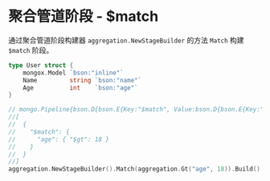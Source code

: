 # 聚合管道阶段 - $match
通过聚合管道阶段构建器 `aggregation.NewStageBuilder` 的方法 `Match` 构建 `$match` 阶段。

```go
type User struct {
	mongox.Model `bson:"inline"`
	Name         string `bson:"name"`
	Age          int    `bson:"age"`
}

// mongo.Pipeline{bson.D{bson.E{Key:"$match", Value:bson.D{bson.E{Key:"age", Value:bson.D{bson.E{Key:"$gt", Value:[]interface {}{18}}}}}}}}
//[
//  {
//    "$match": {
//      "age": { "$gt": 18 }
//    }
//  }
//]
aggregation.NewStageBuilder().Match(aggregation.Gt("age", 18)).Build()
```